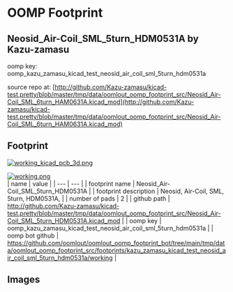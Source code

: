# OOMP Footprint  
## Neosid_Air-Coil_SML_5turn_HDM0531A  by Kazu-zamasu  
  
oomp key: oomp_kazu_zamasu_kicad_test_neosid_air_coil_sml_5turn_hdm0531a  
  
source repo at: [http://github.com/Kazu-zamasu/kicad-test.pretty/blob/master/tmp/data/oomlout_oomp_footprint_src/Neosid_Air-Coil_SML_6turn_HAM0631A.kicad_mod](http://github.com/Kazu-zamasu/kicad-test.pretty/blob/master/tmp/data/oomlout_oomp_footprint_src/Neosid_Air-Coil_SML_6turn_HAM0631A.kicad_mod)  
## Footprint  
  
[![working_kicad_pcb_3d.png](working_kicad_pcb_3d_600.png)](working_kicad_pcb_3d.png)  
  
[![working.png](working_600.png)](working.png)  
| name | value | 
| --- | --- | 
| footprint name | Neosid_Air-Coil_SML_5turn_HDM0531A | 
| footprint description | Neosid, Air-Coil, SML, 5turn, HDM0531A, | 
| number of pads | 2 | 
| github path | http://github.com/Kazu-zamasu/kicad-test.pretty/blob/master/tmp/data/oomlout_oomp_footprint_src/Neosid_Air-Coil_SML_5turn_HDM0531A.kicad_mod | 
| oomp key | oomp_kazu_zamasu_kicad_test_neosid_air_coil_sml_5turn_hdm0531a | 
| oomp bot github | https://github.com/oomlout/oomlout_oomp_footprint_bot/tree/main/tmp/data/oomlout_oomp_footprint_src/footprints/kazu_zamasu_kicad_test_neosid_air_coil_sml_5turn_hdm0531a/working | 
## Images  
